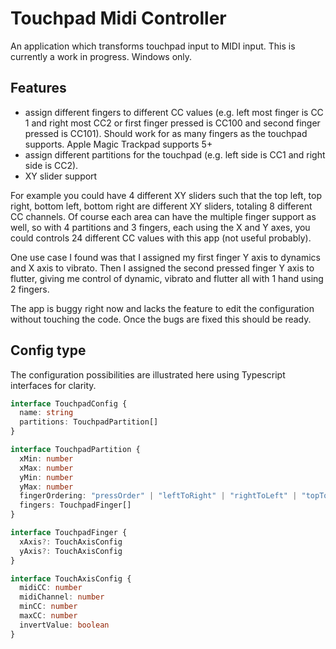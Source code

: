 # Touchpad Midi Controller

An application which transforms touchpad input to MIDI input. This is currently a work in progress. Windows only.

## Features

- assign different fingers to different CC values (e.g. left most finger is CC 1 and right most CC2 or first finger pressed is CC100 and second finger pressed is CC101). Should work for as many fingers as the touchpad supports. Apple Magic Trackpad supports 5+
- assign different partitions for the touchpad (e.g. left side is CC1 and right side is CC2).
- XY slider support



For example you could have 4 different XY sliders such that the top left, top right, bottom left, bottom right are different XY sliders, totaling 8 different CC channels. Of course each area can have the multiple finger support as well, so with 4 partitions and 3 fingers, each using the X and Y axes, you could controls 24 different CC values with this app (not useful probably).

One use case I found was that I assigned my first finger Y axis to dynamics and X axis to vibrato. Then I assigned the second pressed finger Y axis to flutter, giving me control of dynamic, vibrato and flutter all with 1 hand using 2 fingers.

The app is buggy right now and lacks the feature to edit the configuration without touching the code. Once the bugs are fixed this should be ready. 

## Config type

The configuration possibilities are illustrated here using Typescript interfaces for clarity.

```Typescript
interface TouchpadConfig {
  name: string
  partitions: TouchpadPartition[]
}

interface TouchpadPartition {
  xMin: number
  xMax: number
  yMin: number
  yMax: number
  fingerOrdering: "pressOrder" | "leftToRight" | "rightToLeft" | "topToBottom" | "bottomToTop"
  fingers: TouchpadFinger[]
}

interface TouchpadFinger {
  xAxis?: TouchAxisConfig
  yAxis?: TouchAxisConfig
}

interface TouchAxisConfig {
  midiCC: number
  midiChannel: number
  minCC: number
  maxCC: number
  invertValue: boolean
}
```
